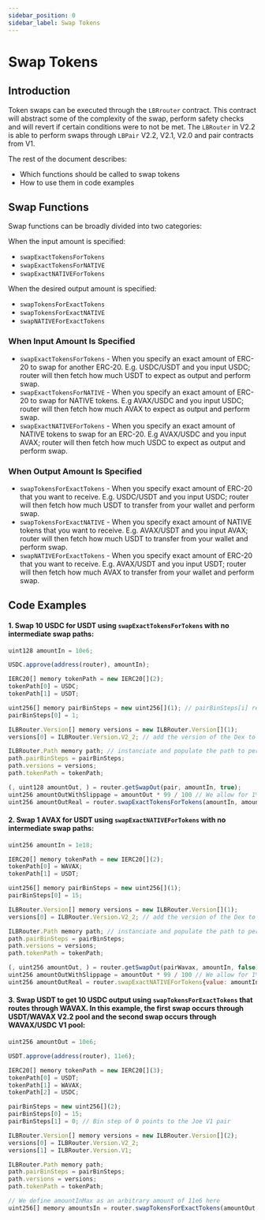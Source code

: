 ```yaml
---
sidebar_position: 0
sidebar_label: Swap Tokens
---
```


# Swap Tokens

## Introduction

Token swaps can be executed through the `LBRrouter` contract. This contract will abstract some of the complexity of the swap, perform safety checks and will revert if certain conditions were to not be met. The `LBRouter` in V2.2 is able to perform swaps through `LBPair` V2.2, V2.1, V2.0 and pair contracts from V1.

The rest of the document describes:

- Which functions should be called to swap tokens
- How to use them in code examples

## Swap Functions

Swap functions can be broadly divided into two categories:

When the input amount is specified:

- `swapExactTokensForTokens`
- `swapExactTokensForNATIVE`
- `swapExactNATIVEForTokens`

When the desired output amount is specified:

- `swapTokensForExactTokens`
- `swapTokensForExactNATIVE`
- `swapNATIVEForExactTokens`

### When Input Amount Is Specified

- `swapExactTokensForTokens` - When you specify an exact amount of ERC-20 to swap for another ERC-20. E.g. USDC/USDT and you input USDC; router will then fetch how much USDT to expect as output and perform swap.
- `swapExactTokensForNATIVE` - When you specify an exact amount of ERC-20 to swap for NATIVE tokens. E.g AVAX/USDC and you input USDC; router will then fetch how much AVAX to expect as output and perform swap.
- `swapExactNATIVEForTokens` - When you specify an exact amount of NATIVE tokens to swap for an ERC-20. E.g AVAX/USDC and you input AVAX; router will then fetch how much USDC to expect as output and perform swap.

### When Output Amount Is Specified

- `swapTokensForExactTokens` - When you specify exact amount of ERC-20 that you want to receive. E.g. USDC/USDT and you input USDC; router will then fetch how much USDT to transfer from your wallet and perform swap.
- `swapTokensForExactNATIVE` - When you specify exact amount of NATIVE tokens that you want to receive. E.g. AVAX/USDT and you input AVAX; router will then fetch how much USDT to transfer from your wallet and perform swap.
- `swapNATIVEForExactTokens` - When you specify exact amount of ERC-20 that you want to receive. E.g. AVAX/USDT and you input USDT; router will then fetch how much AVAX to transfer from your wallet and perform swap.

## Code Examples

#### 1. Swap 10 USDC for USDT using `swapExactTokensForTokens` with no intermediate swap paths:

```js
uint128 amountIn = 10e6;

USDC.approve(address(router), amountIn);

IERC20[] memory tokenPath = new IERC20[](2);
tokenPath[0] = USDC;
tokenPath[1] = USDT;

uint256[] memory pairBinSteps = new uint256[](1); // pairBinSteps[i] refers to the bin step for the market (x, y) where tokenPath[i] = x and tokenPath[i+1] = y
pairBinSteps[0] = 1;

ILBRouter.Version[] memory versions = new ILBRouter.Version[](1);
versions[0] = ILBRouter.Version.V2_2; // add the version of the Dex to perform the swap on

ILBRouter.Path memory path; // instanciate and populate the path to perform the swap.
path.pairBinSteps = pairBinSteps;
path.versions = versions;
path.tokenPath = tokenPath;

(, uint128 amountOut, ) = router.getSwapOut(pair, amountIn, true);
uint256 amountOutWithSlippage = amountOut * 99 / 100 // We allow for 1% slippage
uint256 amountOutReal = router.swapExactTokensForTokens(amountIn, amountOutWithSlippage, path, to, block.timestamp + 1);
```

#### 2. Swap 1 AVAX for USDT using `swapExactNATIVEForTokens` with no intermediate swap paths:

```js
uint256 amountIn = 1e18;

IERC20[] memory tokenPath = new IERC20[](2);
tokenPath[0] = WAVAX;
tokenPath[1] = USDT;

uint256[] memory pairBinSteps = new uint256[](1);
pairBinSteps[0] = 15;

ILBRouter.Version[] memory versions = new ILBRouter.Version[](1);
versions[0] = ILBRouter.Version.V2_2; // add the version of the Dex to perform the swap on

ILBRouter.Path memory path; // instanciate and populate the path to perform the swap.
path.pairBinSteps = pairBinSteps;
path.versions = versions;
path.tokenPath = tokenPath;

(, uint256 amountOut, ) = router.getSwapOut(pairWavax, amountIn, false);
uint256 amountOutWithSlippage = amountOut * 99 / 100 // We allow for 1% slippage
uint256 amountOutReal = router.swapExactNATIVEForTokens{value: amountIn}(amountOutWithSlippage, path, to, block.timestamp + 1);
```

#### 3. Swap USDT to get 10 USDC output using `swapTokensForExactTokens` that routes through WAVAX. In this example, the first swap occurs through USDT/WAVAX V2.2 pool and the second swap occurs through WAVAX/USDC V1 pool:

```js
uint256 amountOut = 10e6;

USDT.approve(address(router), 11e6);

IERC20[] memory tokenPath = new IERC20[](3);
tokenPath[0] = USDT;
tokenPath[1] = WAVAX;
tokenPath[2] = USDC;

pairBinSteps = new uint256[](2);
pairBinSteps[0] = 15;
pairBinSteps[1] = 0; // Bin step of 0 points to the Joe V1 pair

ILBRouter.Version[] memory versions = new ILBRouter.Version[](2);
versions[0] = ILBRouter.Version.V2_2;
versions[1] = ILBRouter.Version.V1;

ILBRouter.Path memory path;
path.pairBinSteps = pairBinSteps;
path.versions = versions;
path.tokenPath = tokenPath;

// We define amountInMax as an arbitrary amount of 11e6 here
uint256[] memory amountsIn = router.swapTokensForExactTokens(amountOut, 11e6, path, to, block.timestamp + 1);
```
